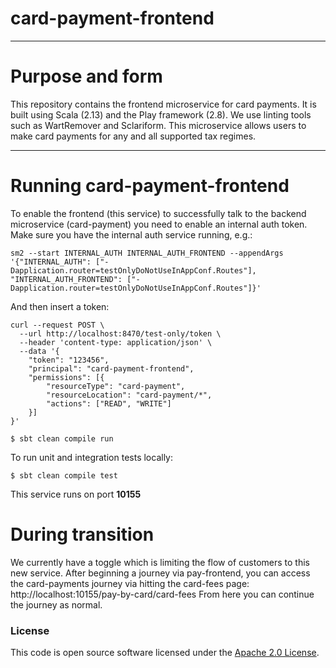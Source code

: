 
# card-payment-frontend

---
# Purpose and form

This repository contains the frontend microservice for card payments.
It is built using Scala (2.13) and the Play framework (2.8). We use linting tools such as WartRemover and Sclariform.
This microservice allows users to make card payments for any and all supported tax regimes.

---

# Running card-payment-frontend

To enable the frontend (this service) to successfully talk to the backend microservice (card-payment) you need to enable an internal auth token.
Make sure you have the internal auth service running, e.g.:
```
sm2 --start INTERNAL_AUTH INTERNAL_AUTH_FRONTEND --appendArgs '{"INTERNAL_AUTH": ["-Dapplication.router=testOnlyDoNotUseInAppConf.Routes"], "INTERNAL_AUTH_FRONTEND": ["-Dapplication.router=testOnlyDoNotUseInAppConf.Routes"]}'
```

And then insert a token:
```
curl --request POST \
  --url http://localhost:8470/test-only/token \
  --header 'content-type: application/json' \
  --data '{
    "token": "123456",
    "principal": "card-payment-frontend",
    "permissions": [{
        "resourceType": "card-payment",
        "resourceLocation": "card-payment/*",
        "actions": ["READ", "WRITE"]
    }]
}'
```
`$ sbt clean compile run`

To run unit and integration tests locally:

`$ sbt clean compile test`

This service runs on port **10155**

# During transition

We currently have a toggle which is limiting the flow of customers to this new service.
After beginning a journey via pay-frontend, you can access the card-payments journey via hitting the card-fees page:
http://localhost:10155/pay-by-card/card-fees
From here you can continue the journey as normal.

### License
This code is open source software licensed under the [Apache 2.0 License]("http://www.apache.org/licenses/LICENSE-2.0.html").
